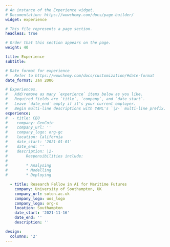```yaml
---
# An instance of the Experience widget.
# Documentation: https://wowchemy.com/docs/page-builder/
widget: experience

# This file represents a page section.
headless: true

# Order that this section appears on the page.
weight: 40

title: Experience
subtitle:

# Date format for experience
#   Refer to https://wowchemy.com/docs/customization/#date-format
date_format: Jan 2006

# Experiences.
#   Add/remove as many `experience` items below as you like.
#   Required fields are `title`, `company`, and `date_start`.
#   Leave `date_end` empty if it's your current employer.
#   Begin multi-line descriptions with YAML's `|2-` multi-line prefix.
experience:
#  - title: CEO
#    company: GenCoin
#    company_url: ''
#    company_logo: org-gc
#    location: California
#    date_start: '2021-01-01'
#    date_end: ''
#    description: |2-
#        Responsibilities include:
#
#        * Analysing
#        * Modelling
#        * Deploying

  - title: Research Fellow in AI for Maritime Futures
    company: University of Southampton, UK
    company_url: soton.ac.uk
    company_logo: uos_logo
    company_logo: org-x
    location: Southampton
    date_start: '2021-11-16'
    date_end: ''
    description: ''

design:
  columns: '2'
---
```

